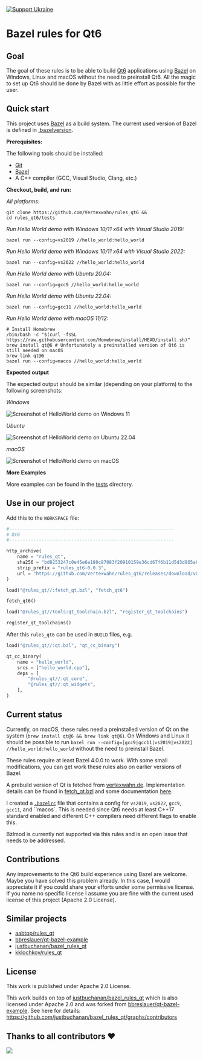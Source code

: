 
<!--
SPDX-FileCopyrightText: 2022 Julian Amann <dev@vertexwahn.de>
SPDX-License-Identifier: Apache-2.0
-->

[![Support Ukraine](https://img.shields.io/badge/Support-Ukraine-FFD500?style=flat&labelColor=005BBB)](https://opensource.fb.com/support-ukraine)

# Bazel rules for Qt6

## Goal 

The goal of these rules is to be able to build [Qt6](https://www.qt.io/product/qt6) applications using [Bazel](https://bazel.build/) on Windows, 
Linux and macOS without the need to preinstall Qt6. 
All the magic to set up Qt6 should be done by Bazel with as little effort as possible for the user.

## Quick start

This project uses [Bazel](https://bazel.build/) as a build system. 
The current used version of Bazel is defined in [.bazelversion](tests/.bazelversion).

**Prerequisites:**

The following tools should be installed:
- [Git](https://git-scm.com/)
- [Bazel](https://bazel.build/install)
- A C++ compiler (GCC, Visual Studio, Clang, etc.)

**Checkout, build, and run:**

*All platforms:*

```shell
git clone https://github.com/Vertexwahn/rules_qt6 &&
cd rules_qt6/tests
```

*Run Hello World demo with Windows 10/11 x64 with Visual Studio 2019:*

```shell
bazel run --config=vs2019 //hello_world:hello_world
```

*Run Hello World demo with Windows 10/11 x64 with Visual Studio 2022:*

```shell
bazel run --config=vs2022 //hello_world:hello_world
```

*Run Hello World demo with Ubuntu 20.04:*

```shell
bazel run --config=gcc9 //hello_world:hello_world
```

*Run Hello World demo with Ubuntu 22.04:*

```shell
bazel run --config=gcc11 //hello_world:hello_world
```

*Run Hello World demo with macOS 11/12:*

```shell
# Install Homebrew
/bin/bash -c "$(curl -fsSL https://raw.githubusercontent.com/Homebrew/install/HEAD/install.sh)"
brew install qt@6 # Unfortunately a preinstalled version of Qt6 is still needed on macOS 
brew link qt@6
bazel run --config=macos //hello_world:hello_world
```

**Expected output**

The expected output should be similar (depending on your platform) to the following screenshots:

*Windows*

![Screenshot of HelloWorld demo on Windows 11](/docs/screenshots/hello_world_Windows11.png)

*Ubuntu*

![Screenshot of HelloWorld demo on Ubuntu 22.04](/docs/screenshots/hello_world_Ubuntu22.04.png)

*macOS*

![Screenshot of HelloWorld demo on macOS](/docs/screenshots/hello_world_macOS12_M1.png)

**More Examples**

More examples can be found in the [tests](tests) directory.

## Use in our project

Add this to the `WORKSPACE` file:

```python
#-------------------------------------------------------------
# Qt6
#-------------------------------------------------------------

http_archive(
    name = "rules_qt",
    sha256 = "bd8253247c0e45e6a180c87083f20910159e36cd67f6b11d5d3d865a61ea52cd",
    strip_prefix = "rules_qt6-0.0.3",
    url = "https://github.com/Vertexwahn/rules_qt6/releases/download/v0.0.3/rules_qt6-v0.0.3.tar.gz",
)

load("@rules_qt//:fetch_qt.bzl", "fetch_qt6")

fetch_qt6()

load("@rules_qt//tools:qt_toolchain.bzl", "register_qt_toolchains")

register_qt_toolchains()
```

After this `rules_qt6` can be used in `BUILD` files, e.g.

```python
load("@rules_qt//:qt.bzl", "qt_cc_binary")

qt_cc_binary(
    name = "hello_world",
    srcs = ["hello_world.cpp"],
    deps = [
        "@rules_qt//:qt_core",
        "@rules_qt//:qt_widgets",
    ],
)
```

## Current status

Currently, on macOS, these rules need a preinstalled version of Qt on the system (`brew install qt@6 && brew link qt@6`).
On Windows and Linux it should be possible to run `bazel run --config=[gcc9|gcc11|vs2019|vs2022] //hello_world:hello_world` without the need to preinstall Bazel.

These rules require at least Bazel 4.0.0 to work.
With some small modifications, you can get work these rules also on earlier versions of Bazel.

A prebuild version of Qt is fetched from [vertexwahn.de](https://vertexwahn.de/).
Implementation details can be found in [fetch_qt.bzl](fetch_qt.bzl) and some documentation [here](docs/prebuild_qt_versions.md).

I created a [`.bazelrc`](tests/.bazelrc) file that contains a config for `vs2019`, `vs2022`, `gcc9`, `gcc11`, and ``macos`. 
This is needed since Qt6 needs at least C++17 standard enabled and different C++ compilers need different flags to enable this.

Bzlmod is currently not supported via this rules and is an open issue that needs to be addressed. 

## Contributions

Any improvements to the Qt6 build experience using Bazel are welcome. 
Maybe you have solved this problem already. 
In this case, 
I would appreciate it if you could share your efforts under some permissive license.
If you name no specific license I assume you are fine with the current used license of this project (Apache 2.0 License).

## Similar projects

- [aabtop/rules_qt](https://github.com/aabtop/rules_qt)
- [bbreslauer/qt-bazel-example](https://github.com/bbreslauer/qt-bazel-example)
- [justbuchanan/bazel_rules_qt](https://github.com/justbuchanan/bazel_rules_qt)
- [kklochkov/rules_qt](https://github.com/kklochkov/rules_qt)

## License

This work is published under Apache 2.0 License.

This work builds on top of [justbuchanan/bazel_rules_qt](https://github.com/justbuchanan/bazel_rules_qt) which is also licensed under Apache 2.0 and 
was forked from [bbreslauer/qt-bazel-example](https://github.com/bbreslauer/qt-bazel-example).
See here for details: https://github.com/justbuchanan/bazel_rules_qt/graphs/contributors

## Thanks to all contributors ❤

 <a href = "https://github.com/Vertexwahn/rules_qt6/graphs/contributors">
   <img src = "https://contrib.rocks/image?repo=Vertexwahn/rules_qt6"/>
 </a>
